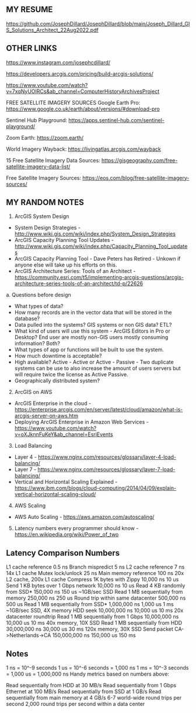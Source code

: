 
## MY RESUME


https://github.com/JosephDillard/JosephDillard/blob/main/Joseph_Dillard_GIS_Solutions_Architect_22Aug2022.pdf



## OTHER LINKS

https://www.instagram.com/josephcdillard/


https://developers.arcgis.com/pricing/build-arcgis-solutions/

https://www.youtube.com/watch?v=7xqNyUOIRCs&ab_channel=ComputerHistoryArchivesProject

FREE SATELLITE IMAGERY SOURCES
Google Earth Pro: https://www.google.co.uk/earth/about/versions/#download-pro

Sentinel Hub Playground: https://apps.sentinel-hub.com/sentinel-playground/

Zoom Earth: https://zoom.earth/

World Imagery Wayback: https://livingatlas.arcgis.com/wayback 

15 Free Satellite Imagery Data Sources: 
https://gisgeography.com/free-satellite-imagery-data-list/

Free Satellite Imagery Sources: https://eos.com/blog/free-satellite-imagery-sources/




## MY RANDOM NOTES
1) ArcGIS System Design
* System Design Strategies - http://www.wiki.gis.com/wiki/index.php/System_Design_Strategies
* ArcGIS Capacity Planning Tool Updates - http://www.wiki.gis.com/wiki/index.php/Capacity_Planning_Tool_updates
* ArcGIS Capacity Planning Tool - Dave Peters has Retired - Unkown if anyone else will take up his efforts on this. 
* ArcGIS Architecture Series: Tools of an Architect - https://community.esri.com/t5/implementing-arcgis-questions/arcgis-architecture-series-tools-of-an-architect/td-p/22626

a. Questions before design
* What types of data? 
* How many records are in the vector data that will be stored in the database?
* Data pulled into the systems? GIS systems or non GIS data? ETL?
* What kind of users will use this system - ArcGIS Editors in Pro or Desktop? End user are mostly non-GIS users mostly consuming information? Both?
* What types of app or functions will be built to use the system. 
* How much downtime is acceptable? 
* High available? Active - Active or Active - Passive - Two duplicate systems can be use to also increase the amount of users servers but will require twice the license as Active Passive. 
* Geographically distributed system?



2) ArcGIS on AWS 
* ArcGIS Enterprise in the cloud - https://enterprise.arcgis.com/en/server/latest/cloud/amazon/what-is-arcgis-server-on-aws.htm
* Deploying ArcGIS Enterprise in Amazon Web Services - https://www.youtube.com/watch?v=oXJknnFuKeY&ab_channel=EsriEvents

3) Load Balancing
* Layer 4 - https://www.nginx.com/resources/glossary/layer-4-load-balancing/
* Layer 7 - https://www.nginx.com/resources/glossary/layer-7-load-balancing/
* Vertical and Horizontal Scaling Explained - https://www.ibm.com/blogs/cloud-computing/2014/04/09/explain-vertical-horizontal-scaling-cloud/

4) AWS Scaling
* AWS Auto Scaling - https://aws.amazon.com/autoscaling/






5) Latency numbers every programmer should know - https://en.wikipedia.org/wiki/Power_of_two

Latency Comparison Numbers
--------------------------
L1 cache reference                           0.5 ns
Branch mispredict                            5   ns
L2 cache reference                           7   ns                      14x L1 cache
Mutex lock/unlock                           25   ns
Main memory reference                      100   ns                      20x L2 cache, 200x L1 cache
Compress 1K bytes with Zippy            10,000   ns       10 us
Send 1 KB bytes over 1 Gbps network     10,000   ns       10 us
Read 4 KB randomly from SSD*           150,000   ns      150 us          ~1GB/sec SSD
Read 1 MB sequentially from memory     250,000   ns      250 us
Round trip within same datacenter      500,000   ns      500 us
Read 1 MB sequentially from SSD*     1,000,000   ns    1,000 us    1 ms  ~1GB/sec SSD, 4X memory
HDD seek                            10,000,000   ns   10,000 us   10 ms  20x datacenter roundtrip
Read 1 MB sequentially from 1 Gbps  10,000,000   ns   10,000 us   10 ms  40x memory, 10X SSD
Read 1 MB sequentially from HDD     30,000,000   ns   30,000 us   30 ms 120x memory, 30X SSD
Send packet CA->Netherlands->CA    150,000,000   ns  150,000 us  150 ms

Notes
-----
1 ns = 10^-9 seconds
1 us = 10^-6 seconds = 1,000 ns
1 ms = 10^-3 seconds = 1,000 us = 1,000,000 ns
Handy metrics based on numbers above:

Read sequentially from HDD at 30 MB/s
Read sequentially from 1 Gbps Ethernet at 100 MB/s
Read sequentially from SSD at 1 GB/s
Read sequentially from main memory at 4 GB/s
6-7 world-wide round trips per second
2,000 round trips per second within a data center



<!---
JosephDillard/JosephDillard is a ✨ special ✨ repository because its `README.md` (this file) appears on your GitHub profile.
You can click the Preview link to take a look at your changes.
--->
